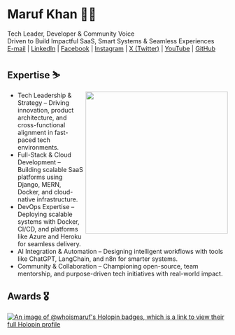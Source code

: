 # Maruf Khan 🐱‍💻                                                                
Tech Leader, Developer & Community Voice  
Driven to Build Impactful SaaS, Smart Systems & Seamless Experiences                                       
[E-mail](mailto:collab@withmaruf.com) | [LinkedIn](https://www.linkedin.com/in/immarufkhan/) | [Facebook](https://www.facebook.com/whoizmaruf/) | [Instagram](https://www.instagram.com/whoizmaruf/) | [X (Twitter)](https://twitter.com/immarufkhan) | [YouTube](https://www.youtube.com/channel/UCzE0B526P4VhuKohtjYO9kQ) | [GitHub](https://github.com/whoismaruf)



## Expertise ⛷️
<div align=right>
    <a href="https://github.com/anuraghazra/github-readme-stats">
      <img width=325 align="right" src="https://github-readme-stats.vercel.app/api/top-langs/?username=whoismaruf&theme=gotham&langs_count=10&layout=compact" />
    </a>
</div>

* Tech Leadership & Strategy – Driving innovation, product architecture, and cross-functional alignment in fast-paced tech environments.
* Full-Stack & Cloud Development – Building scalable SaaS platforms using Django, MERN, Docker, and cloud-native infrastructure.
* DevOps Expertise – Deploying scalable systems with Docker, CI/CD, and platforms like Azure and Heroku for seamless delivery.
* AI Integration & Automation – Designing intelligent workflows with tools like ChatGPT, LangChain, and n8n for smarter systems.
* Community & Collaboration – Championing open-source, team mentorship, and purpose-driven tech initiatives with real-world impact.

## Awards 🎖️
<!-- <div align=center>
    <a href="https://github.com/ryo-ma/github-profile-trophy" title="Go to Source">
      <img align="center" width=100% src="https://github-profile-trophy.vercel.app/?username=whoismaruf&theme=onedark&column=9" alt="zumrudu-anka" />
    </a>
</div> -->
[![An image of @whoismaruf's Holopin badges, which is a link to view their full Holopin profile](https://holopin.me/whoismaruf)](https://holopin.io/@whoismaruf)
